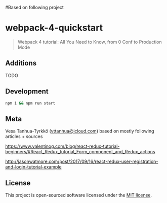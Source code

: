 #Based on following project

# webpack-4-quickstart
> Webpack 4 tutorial: All You Need to Know, from 0 Conf to Production Mode

## Additions

TODO


## Development

```bash
npm i && npm run start
```

## Meta

Vesa Tanhua-Tyrkkö (vttanhua@icloud.com)
based on mostly following articles + sources

https://www.valentinog.com/blog/react-redux-tutorial-beginners/#React_Redux_tutorial_Form_component_and_Redux_actions

http://jasonwatmore.com/post/2017/09/16/react-redux-user-registration-and-login-tutorial-example

## License

This project is open-sourced software licensed under the [MIT license](http://opensource.org/licenses/MIT).
